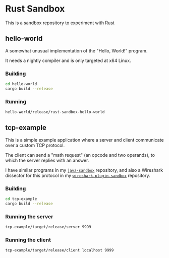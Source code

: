 # Rust Sandbox

This is a sandbox repository to experiment with Rust

## hello-world

A somewhat unusual implementation of the "Hello, World!" program.

It needs a nightly compiler and is only targeted at x64 Linux.

### Building

```bash
cd hello-world
cargo build --release
```

### Running

```bash
hello-world/release/rust-sandbox-hello-world
```

## tcp-example

This is a simple example application where a server and client communicate
over a custom TCP protocol.

The client can send a "math request" (an opcode and two operands), to which
the server replies with an answer.

I have similar programs in my [`java-sandbox`][java-sandbox] repository, and
also a Wireshark dissector for this protocol in my
[`wireshark-plugin-sandbox`][wireshark-plugin-sandbox] repository.

[java-sandbox]: https://github.com/kosztadani/java-sandbox

[wireshark-plugin-sandbox]: https://github.com/kosztadani/wireshark-plugin-sandbox

### Building

```bash
cd tcp-example
cargo build --release
```

### Running the server

```bash
tcp-example/target/release/server 9999
```

### Running the client

```bash
tcp-example/target/release/client localhost 9999
```

